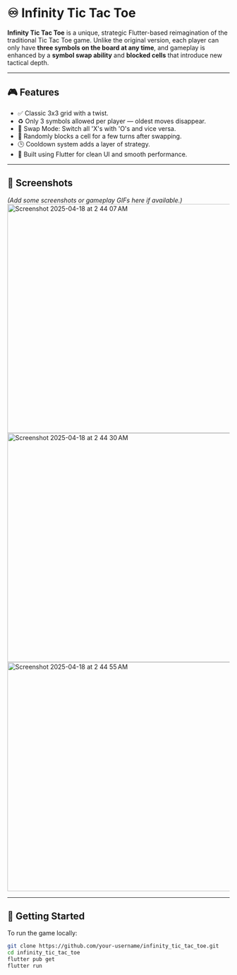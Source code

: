 # ♾️ Infinity Tic Tac Toe

**Infinity Tic Tac Toe** is a unique, strategic Flutter-based reimagination of the traditional Tic Tac Toe game. Unlike the original version, each player can only have **three symbols on the board at any time**, and gameplay is enhanced by a **symbol swap ability** and **blocked cells** that introduce new tactical depth.

---

## 🎮 Features

- ✅ Classic 3x3 grid with a twist.
- ♻️ Only 3 symbols allowed per player — oldest moves disappear.
- 🔁 Swap Mode: Switch all 'X's with 'O's and vice versa.
- 🚫 Randomly blocks a cell for a few turns after swapping.
- 🕒 Cooldown system adds a layer of strategy.
- 🎨 Built using Flutter for clean UI and smooth performance.

---

## 📱 Screenshots

*(Add some screenshots or gameplay GIFs here if available.)*
<img width="518" alt="Screenshot 2025-04-18 at 2 44 07 AM" src="https://github.com/user-attachments/assets/28cb7894-120a-42a3-996a-21d2cb6e285f" />
<img width="518" alt="Screenshot 2025-04-18 at 2 44 30 AM" src="https://github.com/user-attachments/assets/f38cfcf6-4f52-400c-b6df-f2727a2ab1aa" />
<img width="518" alt="Screenshot 2025-04-18 at 2 44 55 AM" src="https://github.com/user-attachments/assets/b5c14b9a-a9e9-45b9-96e4-04e11c9be879" />

---

## 🚀 Getting Started

To run the game locally:

```bash
git clone https://github.com/your-username/infinity_tic_tac_toe.git
cd infinity_tic_tac_toe
flutter pub get
flutter run
